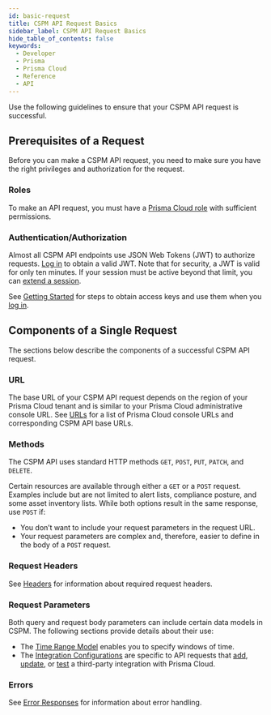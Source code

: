 ```yaml
---
id: basic-request
title: CSPM API Request Basics
sidebar_label: CSPM API Request Basics
hide_table_of_contents: false
keywords:
  - Developer
  - Prisma
  - Prisma Cloud
  - Reference
  - API
---
```



Use the following guidelines to ensure that your CSPM API request is successful.

## Prerequisites of a Request

Before you can make a CSPM API request, you need to make sure you have the right privileges and authorization for the request.

### Roles

To make an API request, you must have a [Prisma Cloud role](https://docs.paloaltonetworks.com/prisma/prisma-cloud/prisma-cloud-admin/manage-prisma-cloud-administrators/prisma-cloud-administrator-roles.html) with sufficient permissions.

### Authentication/Authorization

Almost all CSPM API endpoints use JSON Web Tokens (JWT) to authorize requests.
[Log in](/api/cloud/cspm/login#operation/app-login) to obtain a valid JWT. Note that for security, a JWT is valid for only ten minutes. If your session must be active beyond that limit, you can [extend a session](/api/cloud/cspm/login#operation/extend-session).

See [Getting Started](/docs/cloud/cspm/cspm-gs) for steps to obtain access keys and use them when you [log in](/api/cloud/cspm/login#operation/app-login).

## Components of a Single Request

The sections below describe the components of a successful CSPM API request.

### URL

The base URL of your CSPM API request depends on the region of your Prisma Cloud tenant and is similar to your Prisma Cloud administrative console URL. See [URLs](/api/cloud/api-urls) for a list of Prisma Cloud console URLs and corresponding CSPM API base URLs.

### Methods

The CSPM API uses standard HTTP methods `GET`, `POST`, `PUT`, `PATCH`, and `DELETE`.

Certain resources are available through either a `GET` or a `POST` request. Examples include but are not limited to alert lists, compliance posture, and some asset inventory lists. While both options result in the same response, use `POST` if:

* You don’t want to include your request parameters in the request URL.
* Your request parameters are complex and, therefore, easier to define in the body of a `POST` request.

### Request Headers

See [Headers](/api/cloud/api-headers) for information about required request headers.

### Request Parameters

Both query and request body parameters can include certain data models in CSPM. The following sections provide details about their use:

* The [Time Range Model](/api/cloud/api-time-range-model) enables you to specify windows of time.
* The [Integration Configurations](/api/cloud/api-integration-config) are specific to API requests that [add](/api/cloud/cspm/integrations#operation/save-integration), [update](/api/cloud/cspm/integrations#operation/update-integration), or [test](/api/cloud/cspm/integrations#operation/test-integration) a third-party integration with Prisma Cloud.

### Errors

See [Error Responses](/api/cloud/api-errors) for information about error handling.
